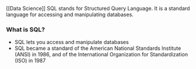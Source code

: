 [[Data Science]]
SQL stands for Structured Query Language. It is a standard language for accessing and manipulating databases.

### What is SQL?
- SQL lets you access and manipulate databases
- SQL became a standard of the American National Standards Institute (ANSI) in 1986, and of the International Organization for Standardization (ISO) in 1987